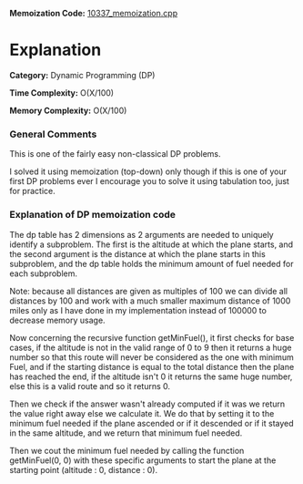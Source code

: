 **Memoization Code:** [10337\_memoization.cpp](https://github.com/elgamalsalman/CPSolutions/blob/main/UVa/10337_Flight_Planner/10337_memoization.cpp)

# Explanation

**Category:** Dynamic Programming (DP)

**Time Complexity:** O(X/100)

**Memory Complexity:** O(X/100)

### General Comments

This is one of the fairly easy non-classical DP problems.

I solved it using memoization (top-down) only though if this is one of your first DP problems ever I encourage you to solve it using tabulation too, just for practice.

### Explanation of DP memoization code

The dp table has 2 dimensions as 2 arguments are needed to uniquely identify a subproblem. The first is the altitude at which the plane starts, and the second argument is the distance at which the plane starts in this subproblem, and the dp table holds the minimum amount of fuel needed for each subproblem.

Note: because all distances are given as multiples of 100 we can divide all distances by 100 and work with a much smaller maximum distance of 1000 miles only as I have done in my implementation instead of 100000 to decrease memory usage.

Now concerning the recursive function getMinFuel(), it first checks for base cases, if the altitude is not in the valid range of 0 to 9 then it returns a huge number so that this route will never be considered as the one with minimum Fuel, and if the starting distance is equal to the total distance then the plane has reached the end, if the altitude isn't 0 it returns the same huge number, else this is a valid route and so it returns 0.

Then we check if the answer wasn't already computed if it was we return the value right away else we calculate it. We do that by setting it to the minimum fuel needed if the plane ascended or if it descended or if it stayed in the same altitude, and we return that minimum fuel needed.

Then we cout the minimum fuel needed by calling the function getMinFuel(0, 0) with these specific arguments to start the plane at the starting point (altitude : 0, distance : 0).
